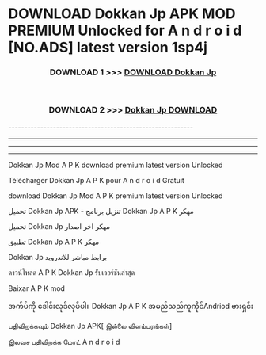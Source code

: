 # DOWNLOAD Dokkan Jp  APK MOD PREMIUM Unlocked for A n d r o i d [NO.ADS] latest version 1sp4j 



<div align="center">

<h3>DOWNLOAD 1 >>> <a href="https://getmod2.web.app/?judul=Dokkan Jp ">DOWNLOAD Dokkan Jp </a></h3><br>

<h3>DOWNLOAD 2 >>> <a href="https://getmod2.web.app/?judul=Dokkan Jp ">Dokkan Jp  DOWNLOAD </a></h3>

</div>
----------------------------------------------------------

----------------------------------------------------------

----------------------------------------------------------

----------------------------------------------------------

Dokkan Jp  Mod A P K download premium latest version Unlocked

Télécharger Dokkan Jp  A P K pour A n d r o i d Gratuit

download Dokkan Jp  Mod A P K premium latest version Unlocked

تحميل Dokkan Jp  APK - تنزيل برنامج Dokkan Jp  A P K مهكر

تحميل Dokkan Jp  مهكر اخر اصدار

تطبيق Dokkan Jp  A P K مهكر

Dokkan Jp  برابط مباشر للاندرويد

ดาวน์โหลด A P K Dokkan Jp  รับเวอร์ชันล่าสุด

Baixar A P K mod

အက်ပ်ကို ဒေါင်းလုဒ်လုပ်ပါ။ Dokkan Jp  A P K အမည်သည်ကူကိုင်Andriod ဗားရှင်း

பதிவிறக்கவும் Dokkan Jp  APK[ இல்லை விளம்பரங்கள்] 
 
இலவச பதிவிறக்க மோட் A n d r o i d



